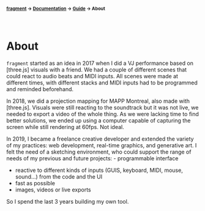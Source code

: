 #### <sup>[fragment](../../README.md) → [Documentation](../README.md) → [Guide](../README.md#guide) → About</sup>
<br>

# About

`fragment` started as an idea in 2017 when I did a VJ performance based on [three.js] visuals with a friend. We had a couple of different scenes that could react to audio beats and MIDI inputs. All scenes were made at different times, with different stacks and MIDI inputs had to be programmed and reminded beforehand.

In 2018, we did a projection mapping for MAPP Montreal, also made with [three.js]. Visuals were still reacting to the soundtrack but it was not live, we needed to export a video of the whole thing. As we were lacking time to find better solutions, we ended up using a computer capable of capturing the screen while still rendering at 60fps. Not ideal.

In 2019, I became a freelance creative developer and extended the variety of my practices: web development, real-time graphics, and generative art. I felt the need of a sketching environment, who could support the range of needs of my previous and future projects: - programmable interface
- reactive to different kinds of inputs (GUIS, keyboard, MIDI, mouse, sound...) from the code and the UI
- fast as possible
- images, videos or live exports

So I spend the last 3 years building my own tool.
